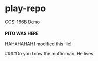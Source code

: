 # play-repo
COSI 166B Demo

#### PITO WAS HERE
HAHAHAHAH
I modified this file!

####Do you know the muffin man. He lives 